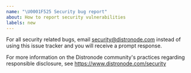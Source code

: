 ```yaml
---
name: "\U0001F525 Security bug report"
about: How to report security vulnerabilities
labels: new
---
```


For all security related bugs, email security@distronode.com instead of using this
issue tracker and you will receive a prompt response.

For more information on the Distronode community's practices regarding responsible
disclosure, see https://www.distronode.com/security
